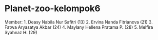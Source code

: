 # Planet-zoo-kelompok6
 
 Member: 1. Deasy Nabila Nur Safitri (13)
         2. Ervina Nanda Fitrianova (21)
         3. Fatwa Aryasatya Akbar (24)
         4. Maylany Hellena Pratama P. (28) 
         5. Melfira Syahnaz H. (29)
